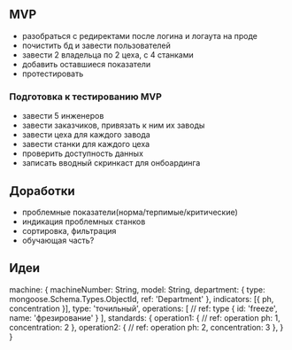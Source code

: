 ## MVP
- разобраться с редиректами после логина и логаута на проде
- почистить бд и завести пользователей
- завести 2 владельца по 2 цеха, с 4 станками
- добавить оставшиеся показатели
- протестировать

### Подготовка к тестированию MVP
- завести 5 инженеров
- завести заказчиков, привязать к ним их заводы
- завести цеха для каждого завода
- завести станки для каждого цеха
- проверить доступность данных 
- записать вводный скринкаст для онбоардинга

## Доработки
- проблемные показатели(норма/терпимые/критические)
- индикация проблемных станков
- сортировка, фильтрация
- обучающая часть?

## Идеи

machine: {
  machineNumber: String,
  model: String,
  department: {
    type: mongoose.Schema.Types.ObjectId,
    ref: 'Department'
  },
  indicators: [{
    ph,
    concentration
  }],
  type: 'точильный',
  operations: [ // ref: type
    {
      id: 'freeze',
      name: 'фрезирование'
    }
  ],
  standards: {
    operation1: { // ref: operation
      ph: 1,
      concentration: 2
    },
    operation2: { // ref: operation
      ph: 2,
      concentration: 3
    },
  }
}